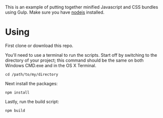 This is an example of putting together minified Javascript and CSS bundles using Gulp. Make sure you have [nodejs](https://nodejs.org/en/) installed.

Using
=====

First clone or download this repo.

You'll need to use a terminal to run the scripts. Start off by switching to the directory of your project; this command should be the same on both Windows CMD.exe and in the OS X Terminal.

```
cd /path/to/my/directory
```

Next install the packages:


```
npm install
```

Lastly, run the build script:

```
npm build
```
